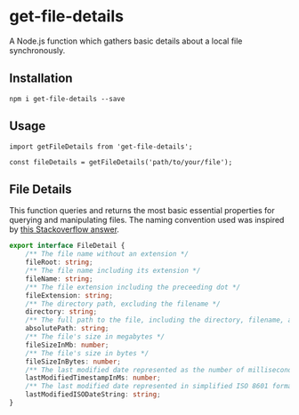 # get-file-details
A Node.js function which gathers basic details about a local file synchronously.

## Installation
```
npm i get-file-details --save
```
## Usage
```
import getFileDetails from 'get-file-details';

const fileDetails = getFileDetails('path/to/your/file');
```
## File Details
This function queries and returns the most basic essential properties for querying and manipulating files.  The naming convention used was inspired by [this Stackoverflow answer](https://stackoverflow.com/a/2235762).

```ts
export interface FileDetail {
    /** The file name without an extension */
    fileRoot: string;
    /** The file name including its extension */
    fileName: string;
    /** The file extension including the preceeding dot */
    fileExtension: string;
    /** The directory path, excluding the filename */
    directory: string;
    /** The full path to the file, including the directory, filename, and extension */
    absolutePath: string;
    /** The file's size in megabytes */
    fileSizeInMb: number;
    /** The file's size in bytes */
    fileSizeInBytes: number;
    /** The last modified date represented as the number of milliseconds since the Unix Epoch */
    lastModifiedTimestampInMs: number;
    /** The last modified date represented in simplified ISO 8601 format */
    lastModifiedISODateString: string;
}
```